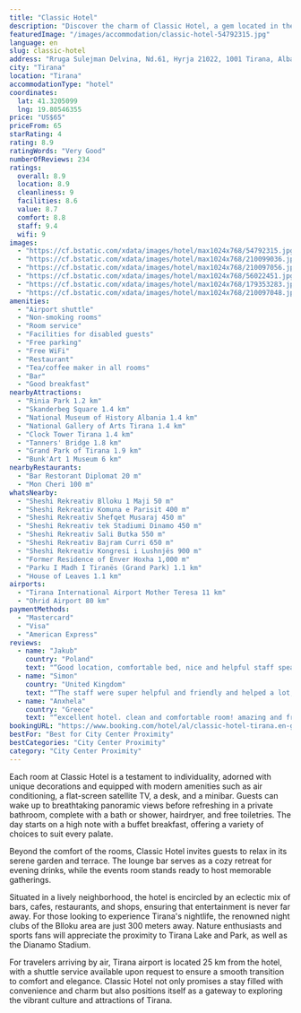 ```yaml
---
title: "Classic Hotel"
description: "Discover the charm of Classic Hotel, a gem located in the vibrant heart of Tirana, merely a stone's throw away from the bustling city center."
featuredImage: "/images/accommodation/classic-hotel-54792315.jpg"
language: en
slug: classic-hotel
address: "Rruga Sulejman Delvina, Nd.61, Hyrja 21022, 1001 Tirana, Albania"
city: "Tirana"
location: "Tirana"
accommodationType: "hotel"
coordinates:
  lat: 41.3205099
  lng: 19.80546355
price: "US$65"
priceFrom: 65
starRating: 4
rating: 8.9
ratingWords: "Very Good"
numberOfReviews: 234
ratings:
  overall: 8.9
  location: 8.9
  cleanliness: 9
  facilities: 8.6
  value: 8.7
  comfort: 8.8
  staff: 9.4
  wifi: 9
images:
  - "https://cf.bstatic.com/xdata/images/hotel/max1024x768/54792315.jpg?k=70cf9fae1236e7d90486fbad717b9cbb39d723ca301b911e344ea22cbd0623c0&o=&hp=1"
  - "https://cf.bstatic.com/xdata/images/hotel/max1024x768/210099036.jpg?k=5394a7142d631d6adf8bdbd89f9e936f43f4093cb9549e6798e9824608649677&o=&hp=1"
  - "https://cf.bstatic.com/xdata/images/hotel/max1024x768/210097056.jpg?k=2ed564f0f6965dd012416d8821805e8d8d73a06ae94b87e875af05836d164992&o=&hp=1"
  - "https://cf.bstatic.com/xdata/images/hotel/max1024x768/56022451.jpg?k=61949f10bbf704a50b89651166f53c8f43cd92c5181fc49c268c4fe0b0b21709&o=&hp=1"
  - "https://cf.bstatic.com/xdata/images/hotel/max1024x768/179353283.jpg?k=5e19396ef068d1c9be62646cfcbb035d40532cfae5f8b7caf2a73a9b34c0ca5a&o=&hp=1"
  - "https://cf.bstatic.com/xdata/images/hotel/max1024x768/210097048.jpg?k=65160cf50c1de6ab4b9dd9b091e8a051e55c15e9164edc7f2e63f183d14abef2&o=&hp=1"
amenities:
  - "Airport shuttle"
  - "Non-smoking rooms"
  - "Room service"
  - "Facilities for disabled guests"
  - "Free parking"
  - "Free WiFi"
  - "Restaurant"
  - "Tea/coffee maker in all rooms"
  - "Bar"
  - "Good breakfast"
nearbyAttractions:
  - "Rinia Park 1.2 km"
  - "Skanderbeg Square 1.4 km"
  - "National Museum of History Albania 1.4 km"
  - "National Gallery of Arts Tirana 1.4 km"
  - "Clock Tower Tirana 1.4 km"
  - "Tanners' Bridge 1.8 km"
  - "Grand Park of Tirana 1.9 km"
  - "Bunk'Art 1 Museum 6 km"
nearbyRestaurants:
  - "Bar Restorant Diplomat 20 m"
  - "Mon Cheri 100 m"
whatsNearby:
  - "Sheshi Rekreativ Blloku 1 Maji 50 m"
  - "Sheshi Rekreativ Komuna e Parisit 400 m"
  - "Sheshi Rekreativ Shefqet Musaraj 450 m"
  - "Sheshi Rekreativ tek Stadiumi Dinamo 450 m"
  - "Sheshi Rekreativ Sali Butka 550 m"
  - "Sheshi Rekreativ Bajram Curri 650 m"
  - "Sheshi Rekreativ Kongresi i Lushnjës 900 m"
  - "Former Residence of Enver Hoxha 1,000 m"
  - "Parku I Madh I Tiranës (Grand Park) 1.1 km"
  - "House of Leaves 1.1 km"
airports:
  - "Tirana International Airport Mother Teresa 11 km"
  - "Ohrid Airport 80 km"
paymentMethods:
  - "Mastercard"
  - "Visa"
  - "American Express"
reviews:
  - name: "Jakub"
    country: "Poland"
    text: "“Good location, comfortable bed, nice and helpful staff speaking good English. Terrace on the top floor with table where you can enjoy some drinks. Room was clean. Location within walking distance from the centre. Many restaurants and bars around....”"
  - name: "Simon"
    country: "United Kingdom"
    text: "“The staff were super helpful and friendly and helped a lot, especially with information about how to get to the airport (as well as some printing that was required)! The breakfast was good and the room was clean, nicely decorated and comfortable....”"
  - name: "Anxhela"
    country: "Greece"
    text: "“excellent hotel. clean and comfortable room! amazing and friendly staff. perfect location”"
bookingURL: "https://www.booking.com/hotel/al/classic-hotel-tirana.en-gb.html?aid=8035640"
bestFor: "Best for City Center Proximity"
bestCategories: "City Center Proximity"
category: "City Center Proximity"
---
```


Each room at Classic Hotel is a testament to individuality, adorned with unique decorations and equipped with modern amenities such as air conditioning, a flat-screen satellite TV, a desk, and a minibar. Guests can wake up to breathtaking panoramic views before refreshing in a private bathroom, complete with a bath or shower, hairdryer, and free toiletries. The day starts on a high note with a buffet breakfast, offering a variety of choices to suit every palate.

Beyond the comfort of the rooms, Classic Hotel invites guests to relax in its serene garden and terrace. The lounge bar serves as a cozy retreat for evening drinks, while the events room stands ready to host memorable gatherings.

Situated in a lively neighborhood, the hotel is encircled by an eclectic mix of bars, cafes, restaurants, and shops, ensuring that entertainment is never far away. For those looking to experience Tirana's nightlife, the renowned night clubs of the Blloku area are just 300 meters away. Nature enthusiasts and sports fans will appreciate the proximity to Tirana Lake and Park, as well as the Dianamo Stadium.

For travelers arriving by air, Tirana airport is located 25 km from the hotel, with a shuttle service available upon request to ensure a smooth transition to comfort and elegance. Classic Hotel not only promises a stay filled with convenience and charm but also positions itself as a gateway to exploring the vibrant culture and attractions of Tirana.
